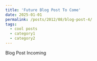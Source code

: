 ```yaml
---
title: 'Future Blog Post To Come'
date: 2025-01-01
permalink: /posts/2012/08/blog-post-4/
tags:
  - cool posts
  - category1
  - category2
---
```


Blog Post Incoming

